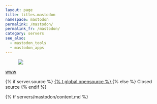 ```yaml
---
layout: page
title: titles.mastodon
namespace: mastodon
permalink: /mastodon/
permalink_fr: /mastodon/
category: servers
see_also:
  - mastodon_tools
  - mastodon_apps
---
```


<div class="level is-small">
  <p class="level-item">
            <figure class="image is-48x48">
              <img src="/assets/images/servers/{{ page.namespace }}.png">
            </figure>
  </p>

  <p class="level-item">
  <a href="{{ server.link }}" class="card-footer-item">www</a>
  </p>

<p class="level-item">
  {% if server.source %}
    <a href="{{ server.source }}" class="card-footer-item">
    {% t global.opensource %}
    </a>
  {% else %}
  Closed source
  {% endif %}
  </p>

</div>

{% tf servers/mastodon/content.md %}

